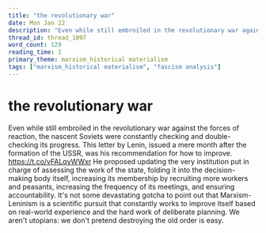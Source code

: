 ```yaml
---
title: "the revolutionary war"
date: Mon Jan 22
description: "Even while still embroiled in the revolutionary war against the forces of reaction, the nascent Soviets were constantly checking and double-checking its..."
thread_id: thread_1097
word_count: 129
reading_time: 1
primary_theme: marxism_historical materialism
tags: ["marxism_historical materialism", "fascism analysis"]
---
```


# the revolutionary war

Even while still embroiled in the revolutionary war against the forces of reaction, the nascent Soviets were constantly checking and double-checking its progress. This letter by Lenin, issued a mere month after the formation of the USSR, was his recommendation for how to improve. https://t.co/vFALqyWWxr He proposed updating the very institution put in charge of assessing the work of the state, folding it into the decision-making body itself, increasing its membership by recruiting more workers and peasants, increasing the frequency of its meetings, and ensuring accountability. It's not some devastating gotcha to point out that Marxism-Leninism is a scientific pursuit that constantly works to improve itself based on real-world experience and the hard work of deliberate planning. We aren't utopians: we don't pretend destroying the old order is easy.